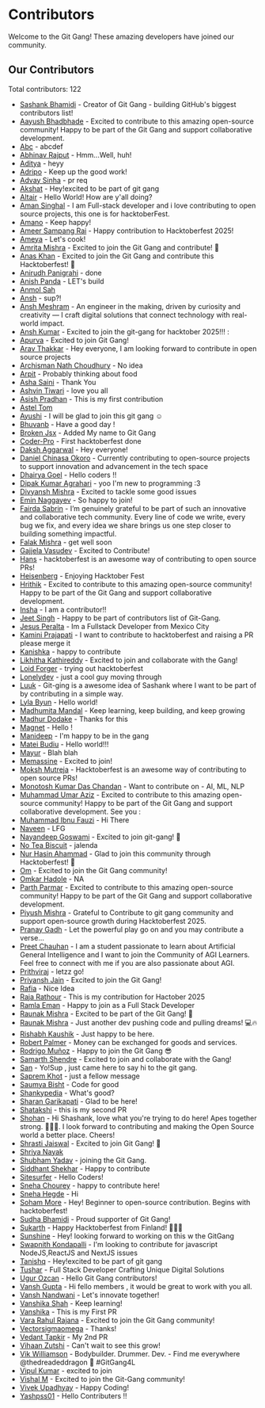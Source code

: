 # Contributors

Welcome to the Git Gang! These amazing developers have joined our community.

## Our Contributors

Total contributors: 122

- [Sashank Bhamidi](https://github.com/SashankBhamidi) - Creator of Git Gang - building GitHub's biggest contributors list!
- [Aayush Bhadbhade](https://github.com/AayushJB03) - Excited to contribute to this amazing open-source community! Happy to be part of the Git Gang and support collaborative development.
- [Abc](https://github.com/akshith2855) - abcdef
- [Abhinav Rajput](https://github.com/abhinavxdd) - Hmm...Well, huh!
- [Aditya](https://github.com/aditya-yadav1176) - heyy
- [Adripo](https://github.com/adripo) - Keep up the good work!
- [Advay Sinha](https://github.com/advay-sinha) - pr req
- [Akshat](https://github.com/AkshatKumar10) - Hey!excited to be part of git gang
- [Altair](https://github.com/Altaeir-13) - Hello World! How are y'all doing?
- [Aman Singhal](https://github.com/trock3338) - I am Full-stack developer and i love contributing to open source projects, this one is for hacktoberFest.
- [Amano](https://github.com/fzlfade) - Keep happy!
- [Ameer Sampang Rai](https://github.com/raijin-asr) - Happy contribution to Hacktoberfest 2025!
- [Ameya](https://github.com/Raptor0G) - Let's cook!
- [Amrita Mishra](https://github.com/amritamishra01) - Excited to join the Git Gang and contribute! 🌸
- [Anas Khan](https://github.com/Anas2604-web) - Excited to join the Git Gang and contribute this Hacktoberfest! 🚀
- [Anirudh Panigrahi](https://github.com/Anirudh-020505) - done
- [Anish Panda](https://github.com/Anish005) - LET's build
- [Anmol Sah](https://github.com/anmolsah)
- [Ansh](https://github.com/ansh3108) - sup?!
- [Ansh Meshram](https://github.com/AnshMeshram) - An engineer in the making, driven by curiosity and creativity — I craft digital solutions that connect technology with real-world impact.
- [Ansh Kumar](https://github.com/Akrodriguez) - Excited to join the git-gang for hacktober 2025!!! :
- [Apurva](https://github.com/apurvavats) - Excited to join Git Gang!
- [Arav Thakkar](https://github.com/Aaravthk) - Hey everyone, I am looking forward to contribute in open source projects
- [Archisman Nath Choudhury](https://github.com/Archisman-NC) - No idea
- [Arpit](https://github.com/M1CTIAN) - Probably thinking about food
- [Asha Saini](https://github.com/AshaSaini-033) - Thank You
- [Ashvin Tiwari](https://github.com/ashvin2005) - love you all
- [Asish Pradhan](https://github.com/asishpradhan01) - This is my first contribution
- [Astel Tom](https://github.com/astel-code)
- [Ayushi](https://github.com/Ayushi20052006) - I will be glad to join this git gang ☺️
- [Bhuvanb](https://github.com/BhuvanB404) - Have a good day !
- [Broken Jsx](https://github.com/SuvanshTembe) - Added My name to Git Gang
- [Coder-Pro](https://github.com/Coder-pro1) - First hacktoberfest done
- [Daksh Aggarwal](https://github.com/Daksh-Aggarwal) - Hey everyone!
- [Daniel Chinasa Okoro](https://github.com/danielchinasa) - Currently contributing to open-source projects to support innovation and advancement in the tech space
- [Dhairya Goel](https://github.com/dhairyagoel-git) - Hello coders !!
- [Dipak Kumar Agrahari](https://github.com/sea-deep) - yoo I'm new to programming :3
- [Divyansh Mishra](https://github.com/mishraa-G) - Excited to tackle some good issues
- [Emin Naggayev](https://github.com/Emin-062) - So happy to join!
- [Fairda Sabrin](https://github.com/FaridaSabrin) - I’m genuinely grateful to be part of such an innovative and collaborative tech community. Every line of code we write, every bug we fix, and every idea we share brings us one step closer to building something impactful.
- [Falak Mishra](https://github.com/Falak7531) - get well soon
- [Gajjela Vasudev](https://github.com/GajjelaVasudev) - Excited to Contribute!
- [Hans](https://github.com/hans-r7) - hacktoberfest is an awesome way of contributing to open source PRs!
- [Heisenberg](https://github.com/Srinu346) - Enjoying Hacktober Fest
- [Hrithik](https://github.com/hrithiksawhney) - Excited to contribute to this amazing open-source community! Happy to be part of the Git Gang and support collaborative development.
- [Insha](https://github.com/Insha-7) - I am a contributor!!
- [Jeet Singh](https://github.com/jeetsingh008) - Happy to be part of contributors list of Git-Gang.
- [Jesus Peralta](https://github.com/Chucho-Kun) - Im a Fullstack Developer from Mexico City
- [Kamini Prajapati](https://github.com/Kamini8707) - I want to contribute to hacktoberfest and raising a PR please merge it
- [Kanishka](https://github.com/kanishka1804) - happy to contribute
- [Likhitha Kathireddy](https://github.com/Likhithakathireddy) - Excited to join and collaborate with the Gang!
- [Loid Forger](https://github.com/cheese-cakee) - trying out hacktoberfest
- [Lonelydev](https://github.com/some-boi) - just a cool guy moving through
- [Luuk](https://github.com/Devluuk123) - Git-ging is a awesome idea of Sashank where I want to be part of by contributing in a simple way.
- [Lyla Byun](https://github.com/LylaB) - Hello world!
- [Madhumita Mandal](https://github.com/madhumitaaa) - Keep learning, keep building, and keep growing
- [Madhur Dodake](https://github.com/Madhur-Dodake) - Thanks for this
- [Magnet](https://github.com/neerajgoud1) - Hello !
- [Manideep](https://github.com/manideepyelugam) - I'm happy to be in the gang
- [Matei Budiu](https://github.com/aehmttw) - Hello world!!!
- [Mayur](https://github.com/MayurK-cmd) - Blah blah
- [Memassine](https://github.com/ME-Massine) - Excited to join!
- [Moksh Mutreja](https://github.com/Moksh-Mutreja) - Hacktoberfest is an awesome way of contributing to open source PRs!
- [Monotosh Kumar Das Chandan](https://github.com/monochandan) - Want to contribute on -  AI, ML, NLP
- [Muhammad Umar Aziz](https://github.com/umar1110) - Excited to contribute to this amazing open-source community! Happy to be part of the Git Gang and support collaborative development. See you :
- [Muhammad Ibnu Fauzi](https://github.com/ifauzeee) - Hi There
- [Naveen](https://github.com/naveenkumar29052006) - LFG
- [Nayandeep Goswami](https://github.com/NayandG07) - Excited to join git-gang! 🚀
- [No Tea Biscuit](https://github.com/Aadrxh) - jalenda
- [Nur Hasin Ahammad](https://github.com/nur-hasin) - Glad to join this community through Hacktoberfest! 🚀
- [Om](https://github.com/Om7035) - Excited to join the Git Gang community!
- [Omkar Hadole](https://github.com/omkar-hadole) - NA
- [Parth Parmar](https://github.com/ParthParmar88) - Excited to contribute to this amazing open-source community! Happy to be part of the Git Gang and support collaborative development.
- [Piyush Mishra](https://github.com/PiyushMishra009) - Grateful to Contribute to git gang community and support open-source growth during Hacktoberfest 2025.
- [Pranay Gadh](https://github.com/Pranay22077) - Let the powerful play go on and you may contribute a verse...
- [Preet Chauhan](https://github.com/PREETCHAUHAN2005) - I am a student passionate to learn about Artificial General Intelligence and I want to join the Community of AGI Learners. Feel free to connect with me if you are also passionate about AGI.
- [Prithviraj](https://github.com/bundela05) - letzz go!
- [Priyansh Jain](https://github.com/Priyanshjain10) - Excited to join the Git Gang!
- [Rafia](https://github.com/rafia-codes) - Nice Idea
- [Raja Rathour](https://github.com/Raja-89) - This is my contribution for Hactober 2025
- [Ramla Eman](https://github.com/Ramla-Eman) - Happy to join as a Full Stack Developer
- [Raunak Mishra](https://github.com/raunak-mishraa) - Excited to be part of the Git Gang! 🚀
- [Raunak Mishra](https://github.com/raunak-devs) - Just another dev pushing code and pulling dreams! 💻🔥
- [Rishabh Kaushik](https://github.com/Rishu222006) - Just happy to be here.
- [Robert Palmer](https://github.com/RJPalmer) - Money can be exchanged for goods and services.
- [Rodrigo Muñoz](https://github.com/D3PA) - Happy to join the Git Gang 😎
- [Samarth Shendre](https://github.com/i-m-samarth-cs) - Excited to join and collaborate with the Gang!
- [San](https://github.com/Cyberpunk-San) - Yo!Sup , just came here to say hi to the git gang.
- [Saprem Khot](https://github.com/KhotSaprem) - just a fellow message
- [Saumya Bisht](https://github.com/SaumyaBish-t) - Code for good
- [Shankypedia](https://github.com/shankypedia) - What's good?
- [Sharan Garikapati](https://github.com/sairamsharan) - Glad to be here!
- [Shatakshi](https://github.com/shatakshi220805) - this is my second PR
- [Shohan](https://github.com/Shohan20lac) - Hi Shashank, love what you're trying to do here! Apes together strong. 🦍🦍🦍. I look forward to contributing and making the Open Source world a better place. Cheers!
- [Shrasti Jaiswal](https://github.com/SrishJ23) - Excited to join Git Gang! 🚀
- [Shriya Nayak](https://github.com/shriyanyk)
- [Shubham Yadav](https://github.com/shubhamyadav2809) - joining the Git Gang.
- [Siddhant Shekhar](https://github.com/sshekhar563) - Happy to contribute
- [Sitesurfer](https://github.com/Sakshi7654) - Hello Coders!
- [Sneha Chourey](https://github.com/sneha-chourey) - happy to contribute here!
- [Sneha Hegde](https://github.com/Sneha0562) - Hi
- [Soham More](https://github.com/SohamProg) - Hey! Beginner to open-source contribution. Begins with hacktoberfest!
- [Sudha Bhamidi](https://github.com/SudhaBhamidi) - Proud supporter of Git Gang!
- [Sukarth](https://github.com/Sukarth) - Happy Hacktoberfest from Finland! 🎃🇫🇮
- [Sunshine](https://github.com/R-2400100058) - Hey! looking forward to working on this w the GitGang
- [Swapnith Kondapalli](https://github.com/swapnith12) - I'm looking to contribute for javascript NodeJS,ReactJS and NextJS issues
- [Tanishq](https://github.com/TanishqDNEC) - Hey!excited to be part of git gang
- [Tushar](https://github.com/tusharshah21) - Full Stack Developer Crafting Unique Digital Solutions
- [Ugur Ozcan](https://github.com/uozcan12) - Hello Git Gang contributors!
- [Vansh Gupta](https://github.com/vanshgupta11) - Hi fello members , it would be great to work with you all.
- [Vansh Nandwani](https://github.com/vansh2408) - Let's innovate together!
- [Vanshika Shah](https://github.com/Vanshika9S) - Keep learning!
- [Vanshika](https://github.com/vanshikap21) - This is my First PR
- [Vara Rahul Rajana](https://github.com/rajanarahul93) - Excited to join the Git Gang community!
- [Vectorsigmaomega](https://github.com/VectorSigmaOmega) - Thanks!
- [Vedant Tapkir](https://github.com/Octaflick) - My 2nd PR
- [Vihaan Zutshi](https://github.com/vihaanified) - Can't wait to see this grow!
- [Vik Williamson](https://github.com/vikwilliamson) - Bodybuilder. Drummer. Dev. - Find me everywhere @thedreadeddragon 🐉 #GitGang4L
- [Vipul Kumar](https://github.com/vipul264og) - excited to join
- [Vishal M](https://github.com/vishalm342) - Excited to join the Git-Gang community!
- [Vivek Upadhyay](https://github.com/vivek33up) - Happy Coding!
- [Yashpss01](https://github.com/yashpss01) - Hello Contributers !!



